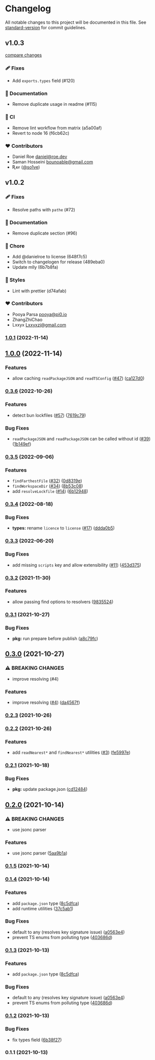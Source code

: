# Changelog

All notable changes to this project will be documented in this file. See [standard-version](https://github.com/conventional-changelog/standard-version) for commit guidelines.

## v1.0.3

[compare changes](https://undefined/undefined/compare/v1.0.2...v1.0.3)


### 🩹 Fixes

  - Add `exports.types` field (#120)

### 📖 Documentation

  - Remove duplicate usage in readme (#115)

### 🤖 CI

  - Remove lint workflow from matrix (a5a00af)
  - Revert to node 16 (f6cb62c)

### ❤️  Contributors

- Daniel Roe <daniel@roe.dev>
- Saman Hosseini <bounoable@gmail.com>
- Ʀᴀʏ ([@so1ve](http://github.com/so1ve))

## v1.0.2


### 🩹 Fixes

  - Resolve paths with `pathe` (#72)

### 📖 Documentation

  - Remove duplicate section (#96)

### 🏡 Chore

  - Add @danielroe to license (648f7c5)
  - Switch to changelogen for release (489eba0)
  - Update mlly (6b7b8fa)

### 🎨 Styles

  - Lint with prettier (d74afab)

### ❤️  Contributors

- Pooya Parsa <pooya@pi0.io>
- ZhangZhiChao 
- Lxxyx <Lxxyxzj@gmail.com>

### [1.0.1](https://github.com/unjs/pkg-types/compare/v1.0.0...v1.0.1) (2022-11-14)

## [1.0.0](https://github.com/unjs/pkg-types/compare/v0.3.6...v1.0.0) (2022-11-14)


### Features

* allow caching `readPackageJSON` and `readTSConfig` ([#47](https://github.com/unjs/pkg-types/issues/47)) ([ca127d0](https://github.com/unjs/pkg-types/commit/ca127d0600010c66d3f4d072f109730500e16923))

### [0.3.6](https://github.com/unjs/pkg-types/compare/v0.3.5...v0.3.6) (2022-10-26)


### Features

* detect bun lockfiles ([#57](https://github.com/unjs/pkg-types/issues/57)) ([7619c79](https://github.com/unjs/pkg-types/commit/7619c793af5e965616ba97639917accb839eeefc))


### Bug Fixes

* `readPackageJSON` and `readPackageJSON` can be called without id ([#39](https://github.com/unjs/pkg-types/issues/39)) ([1b149ef](https://github.com/unjs/pkg-types/commit/1b149ef98dca4f7306f6276f8214ff85edc720d8))

### [0.3.5](https://github.com/unjs/pkg-types/compare/v0.3.4...v0.3.5) (2022-09-06)


### Features

* `findFarthestFile` ([#32](https://github.com/unjs/pkg-types/issues/32)) ([0d8319e](https://github.com/unjs/pkg-types/commit/0d8319e2f90fcfe38447730c70deb2437c16e688))
* `findWorkspaceDir` ([#34](https://github.com/unjs/pkg-types/issues/34)) ([8b53c08](https://github.com/unjs/pkg-types/commit/8b53c0802cdd119beebc563d5fc791248391ccb7))
* add `resolveLockfile` ([#14](https://github.com/unjs/pkg-types/issues/14)) ([6b12948](https://github.com/unjs/pkg-types/commit/6b12948ae3ea29972b3f365047cba695ad322c4f))

### [0.3.4](https://github.com/unjs/pkg-types/compare/v0.3.3...v0.3.4) (2022-08-18)


### Bug Fixes

* **types:** rename `licence` to `license` ([#17](https://github.com/unjs/pkg-types/issues/17)) ([ddda0b5](https://github.com/unjs/pkg-types/commit/ddda0b509a715f26e8d0d7e73a5b58922ee6bfb4))

### [0.3.3](https://github.com/unjs/pkg-types/compare/v0.3.2...v0.3.3) (2022-06-20)


### Bug Fixes

* add missing `scripts` key and allow extensibility ([#11](https://github.com/unjs/pkg-types/issues/11)) ([453d375](https://github.com/unjs/pkg-types/commit/453d37512ba9d562457671574324cdfc2264fdcf))

### [0.3.2](https://github.com/unjs/pkg-types/compare/v0.3.1...v0.3.2) (2021-11-30)


### Features

* allow passing find options to resolvers ([9835524](https://github.com/unjs/pkg-types/commit/9835524d86f539473d0cfadeeabc09c567a41b87))

### [0.3.1](https://github.com/unjs/pkg-types/compare/v0.3.0...v0.3.1) (2021-10-27)


### Bug Fixes

* **pkg:** run prepare before publish ([a8c79fc](https://github.com/unjs/pkg-types/commit/a8c79fc85430be3a98863429bdce494923f82cb6))

## [0.3.0](https://github.com/unjs/pkg-types/compare/v0.2.3...v0.3.0) (2021-10-27)


### ⚠ BREAKING CHANGES

* improve resolving (#4)

### Features

* improve resolving ([#4](https://github.com/unjs/pkg-types/issues/4)) ([da4567f](https://github.com/unjs/pkg-types/commit/da4567f9fac680e9ce0ad1e9428da721cf4f8b7f))

### [0.2.3](https://github.com/unjs/pkg-types/compare/v0.2.2...v0.2.3) (2021-10-26)

### [0.2.2](https://github.com/unjs/pkg-types/compare/v0.2.1...v0.2.2) (2021-10-26)


### Features

* add `readNearest*` and `findNearest*` utilities ([#3](https://github.com/unjs/pkg-types/issues/3)) ([fe5997e](https://github.com/unjs/pkg-types/commit/fe5997eac05c4d02697b99fa86fd60a0ff8e6040))

### [0.2.1](https://github.com/unjs/pkg-types/compare/v0.2.0...v0.2.1) (2021-10-18)


### Bug Fixes

* **pkg:** update package.json ([cd12484](https://github.com/unjs/pkg-types/commit/cd124848a2c41950aeec3db0bca772b43e51e629))

## [0.2.0](https://github.com/unjs/pkg-types/compare/v0.1.5...v0.2.0) (2021-10-14)


### ⚠ BREAKING CHANGES

* use jsonc parser

### Features

* use jsonc parser ([5aa9b1a](https://github.com/unjs/pkg-types/commit/5aa9b1a3e16e09898f197d1aecc6359b6454e825))

### [0.1.5](https://github.com/unjs/pkg-types/compare/v0.1.4...v0.1.5) (2021-10-14)

### [0.1.4](https://github.com/unjs/pkg-types/compare/v0.1.2...v0.1.4) (2021-10-14)


### Features

* add `package.json` type ([8c5dfca](https://github.com/unjs/pkg-types/commit/8c5dfca38ebd7372a45cb99cc748fe4415f6aec4))
* add runtime utilities ([37c5ab1](https://github.com/unjs/pkg-types/commit/37c5ab105e47cb74f271fa2480e478549fac2c49))


### Bug Fixes

* default to any (resolves key signature issue) ([a0563e4](https://github.com/unjs/pkg-types/commit/a0563e4fe9d19154add2255003dbd50cb27cefee))
* prevent TS enums from polluting type ([403686d](https://github.com/unjs/pkg-types/commit/403686d6cf4899228e7b5391591c99b3644b7b47))

### [0.1.3](https://github.com/unjs/pkg-types/compare/v0.1.2...v0.1.3) (2021-10-13)


### Features

* add `package.json` type ([8c5dfca](https://github.com/unjs/pkg-types/commit/8c5dfca38ebd7372a45cb99cc748fe4415f6aec4))


### Bug Fixes

* default to any (resolves key signature issue) ([a0563e4](https://github.com/unjs/pkg-types/commit/a0563e4fe9d19154add2255003dbd50cb27cefee))
* prevent TS enums from polluting type ([403686d](https://github.com/unjs/pkg-types/commit/403686d6cf4899228e7b5391591c99b3644b7b47))

### [0.1.2](https://github.com/unjs/pkg-types/compare/v0.1.1...v0.1.2) (2021-10-13)


### Bug Fixes

* fix types field ([6b38f27](https://github.com/unjs/pkg-types/commit/6b38f2721cfd621811f776430708462535bfc7aa))

### 0.1.1 (2021-10-13)
